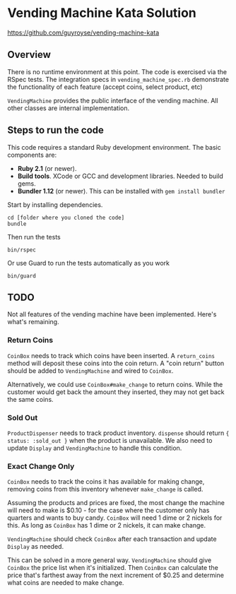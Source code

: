 # Vending Machine Kata Solution

<https://github.com/guyroyse/vending-machine-kata>

## Overview

There is no runtime environment at this point. The code is exercised via the RSpec
tests. The integration specs in `vending_machine_spec.rb` demonstrate the functionality
of each feature (accept coins, select product, etc)

`VendingMachine` provides the public interface of the vending machine. All other
classes are internal implementation.

## Steps to run the code

This code requires a standard Ruby development environment. The basic components are:

- **Ruby 2.1** (or newer).
- **Build tools**. XCode or GCC and development libraries. Needed to build gems.
- **Bundler 1.12** (or newer). This can be installed with `gem install bundler`

Start by installing dependencies.

    cd [folder where you cloned the code]
    bundle

Then run the tests

    bin/rspec

Or use Guard to run the tests automatically as you work

    bin/guard

## TODO

Not all features of the vending machine have been implemented. Here's what's remaining.

### Return Coins

`CoinBox` needs to track which coins have been inserted. A `return_coins` method will
deposit these coins into the coin return. A "coin return" button should be added to
`VendingMachine` and wired to `CoinBox`.

Alternatively, we could use `CoinBox#make_change` to return coins. While the customer
would get back the amount they inserted, they may not get back the same coins.

### Sold Out

`ProductDispenser` needs to track product inventory. `dispense` should return `{ status: :sold_out }`
when the product is unavailable. We also need to update `Display` and `VendingMachine` to handle
this condition.

### Exact Change Only

`CoinBox` needs to track the coins it has available for making change, removing coins from
this inventory whenever `make_change` is called.

Assuming the products and prices are fixed, the most change the machine will need to make is
$0.10 - for the case where the customer only has quarters and wants to buy candy. `CoinBox` will
need 1 dime or 2 nickels for this. As long as `CoinBox` has 1 dime or 2 nickels, it can make change.

`VendingMachine` should check `CoinBox` after each transaction and update `Display` as needed.

This can be solved in a more general way. `VendingMachine` should give `CoinBox` the price
list when it's initialized. Then `CoinBox` can calculate the price that's farthest away from the
next increment of $0.25 and determine what coins are needed to make change.
